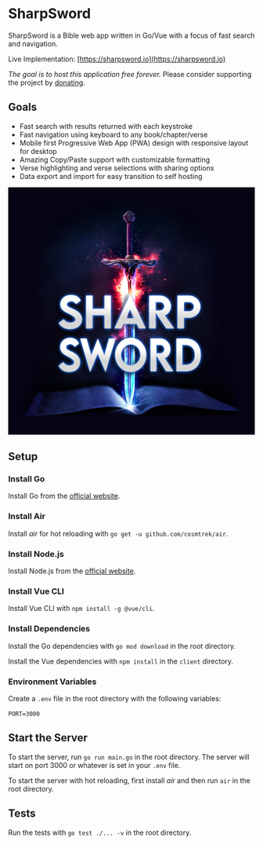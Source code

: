# SharpSword

SharpSword is a Bible web app written in Go/Vue with a focus of fast search and navigation. 

Live Implementation: [https://sharpsword.io](https://sharpsword.io)

*The goal is to host this application free forever.* Please consider supporting the project by [donating](https://venmo.com/DanSafee).

## Goals

- Fast search with results returned with each keystroke
- Fast navigation using keyboard to any book/chapter/verse
- Mobile first Progressive Web App (PWA) design with responsive layout for desktop
- Amazing Copy/Paste support with customizable formatting
- Verse highlighting and verse selections with sharing options
- Data export and import for easy transition to self hosting

![SharpSword](./public/logo/sword_zoom_sq_512.png)

## Setup

### Install Go

Install Go from the [official website](https://golang.org/doc/install).

### Install Air

Install _air_ for hot reloading with `go get -u github.com/cosmtrek/air`.

### Install Node.js

Install Node.js from the [official website](https://nodejs.org/en/download/).

### Install Vue CLI

Install Vue CLI with `npm install -g @vue/cli`.

### Install Dependencies

Install the Go dependencies with `go mod download` in the root directory.

Install the Vue dependencies with `npm install` in the `client` directory.

### Environment Variables

Create a `.env` file in the root directory with the following variables:
```
PORT=3000
```

## Start the Server

To start the server, run `go run main.go` in the root directory. The server will start on port 3000 or whatever is set in your `.env` file.

To start the server with hot reloading, first install _air_ and then run `air` in the root directory.


## Tests

Run the tests with `go test ./... -v` in the root directory.
